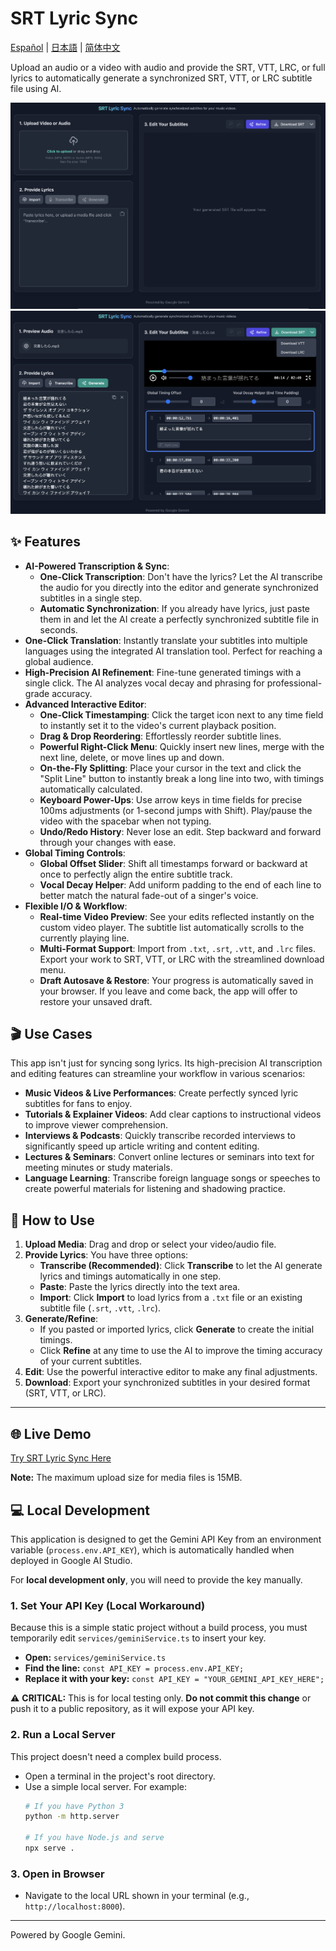 # SRT Lyric Sync

[Español](./README.es.md) | [日本語](./README.ja.md) | [简体中文](./README.zh-CN.md)

Upload an audio or a video with audio and provide the SRT, VTT, LRC, or full lyrics to automatically generate a synchronized SRT, VTT, or LRC subtitle file using AI.

![SRT Lyric Sync - Main Interface](https://raw.githubusercontent.com/atommy1966/SRT-Lyric-Sync-assets/main/2025-09-14%209.32.26.png)
![SRT Lyric Sync - Editor View](https://raw.githubusercontent.com/atommy1966/SRT-Lyric-Sync-assets/main/2025-09-14%209.33.37.png)

## ✨ Features

*   **AI-Powered Transcription & Sync**:
    *   **One-Click Transcription**: Don't have the lyrics? Let the AI transcribe the audio for you directly into the editor and generate synchronized subtitles in a single step.
    *   **Automatic Synchronization**: If you already have lyrics, just paste them in and let the AI create a perfectly synchronized subtitle file in seconds.
*   **One-Click Translation**: Instantly translate your subtitles into multiple languages using the integrated AI translation tool. Perfect for reaching a global audience.
*   **High-Precision AI Refinement**: Fine-tune generated timings with a single click. The AI analyzes vocal decay and phrasing for professional-grade accuracy.
*   **Advanced Interactive Editor**:
    *   **One-Click Timestamping**: Click the target icon next to any time field to instantly set it to the video's current playback position.
    *   **Drag & Drop Reordering**: Effortlessly reorder subtitle lines.
    *   **Powerful Right-Click Menu**: Quickly insert new lines, merge with the next line, delete, or move lines up and down.
    *   **On-the-Fly Splitting**: Place your cursor in the text and click the "Split Line" button to instantly break a long line into two, with timings automatically calculated.
    *   **Keyboard Power-Ups**: Use arrow keys in time fields for precise 100ms adjustments (or 1-second jumps with Shift). Play/pause the video with the spacebar when not typing.
    *   **Undo/Redo History**: Never lose an edit. Step backward and forward through your changes with ease.
*   **Global Timing Controls**:
    *   **Global Offset Slider**: Shift all timestamps forward or backward at once to perfectly align the entire subtitle track.
    *   **Vocal Decay Helper**: Add uniform padding to the end of each line to better match the natural fade-out of a singer's voice.
*   **Flexible I/O & Workflow**:
    *   **Real-time Video Preview**: See your edits reflected instantly on the custom video player. The subtitle list automatically scrolls to the currently playing line.
    *   **Multi-Format Support**: Import from `.txt`, `.srt`, `.vtt`, and `.lrc` files. Export your work to SRT, VTT, or LRC with the streamlined download menu.
    *   **Draft Autosave & Restore**: Your progress is automatically saved in your browser. If you leave and come back, the app will offer to restore your unsaved draft.

## 🎬 Use Cases

This app isn't just for syncing song lyrics. Its high-precision AI transcription and editing features can streamline your workflow in various scenarios:

*   **Music Videos & Live Performances**: Create perfectly synced lyric subtitles for fans to enjoy.
*   **Tutorials & Explainer Videos**: Add clear captions to instructional videos to improve viewer comprehension.
*   **Interviews & Podcasts**: Quickly transcribe recorded interviews to significantly speed up article writing and content editing.
*   **Lectures & Seminars**: Convert online lectures or seminars into text for meeting minutes or study materials.
*   **Language Learning**: Transcribe foreign language songs or speeches to create powerful materials for listening and shadowing practice.

## 🚀 How to Use

1.  **Upload Media**: Drag and drop or select your video/audio file.
2.  **Provide Lyrics**: You have three options:
    *   **Transcribe (Recommended)**: Click **Transcribe** to let the AI generate lyrics and timings automatically in one step.
    *   **Paste**: Paste the lyrics directly into the text area.
    *   **Import**: Click **Import** to load lyrics from a `.txt` file or an existing subtitle file (`.srt`, `.vtt`, `.lrc`).
3.  **Generate/Refine**:
    *   If you pasted or imported lyrics, click **Generate** to create the initial timings.
    *   Click **Refine** at any time to use the AI to improve the timing accuracy of your current subtitles.
4.  **Edit**: Use the powerful interactive editor to make any final adjustments.
5.  **Download**: Export your synchronized subtitles in your desired format (SRT, VTT, or LRC).

---

## 🌐 Live Demo

[Try SRT Lyric Sync Here](https://srt-lyric-sync-369376059789.us-west1.run.app/)

**Note:** The maximum upload size for media files is 15MB.

## 💻 Local Development

This application is designed to get the Gemini API Key from an environment variable (`process.env.API_KEY`), which is automatically handled when deployed in Google AI Studio.

For **local development only**, you will need to provide the key manually.

### 1. Set Your API Key (Local Workaround)
Because this is a simple static project without a build process, you must temporarily edit `services/geminiService.ts` to insert your key.

- **Open:** `services/geminiService.ts`
- **Find the line:** `const API_KEY = process.env.API_KEY;`
- **Replace it with your key:** `const API_KEY = "YOUR_GEMINI_API_KEY_HERE";`

⚠️ **CRITICAL:** This is for local testing only. **Do not commit this change** or push it to a public repository, as it will expose your API key.

### 2. Run a Local Server
This project doesn't need a complex build process.
- Open a terminal in the project's root directory.
- Use a simple local server. For example:
  ```bash
  # If you have Python 3
  python -m http.server

  # If you have Node.js and serve
  npx serve .
  ```

### 3. Open in Browser
- Navigate to the local URL shown in your terminal (e.g., `http://localhost:8000`).

---

Powered by Google Gemini.
